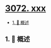 # [3072. xxx](https://github.com/Tdahuyou/TNotes.leetcode/tree/main/notes/3072.%20xxx)

<!-- region:toc -->

- [1. 📝 概述](#1--概述)

<!-- endregion:toc -->

## 1. 📝 概述
